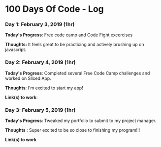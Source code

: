 # 100 Days Of Code - Log

### Day 1: February 3, 2019 (1hr)

**Today's Progress**: Free code camp and Code Fight excercises

**Thoughts:** It feels great to be practicing and actively brushing up on javascript.

### Day 2: February 4, 2019 (1hr)

**Today's Progress**: Completed several Free Code Camp challenges and worked on Sliced App.

**Thoughts**: I'm excited to start my app!

**Link(s) to work**: 


### Day 3: February 5, 2019 (1hr)

**Today's Progress**: Tweaked my portfolio to submit to my project manager.

**Thoughts** : Super excited to be so close to finishing my program!!!

**Link(s) to work**
